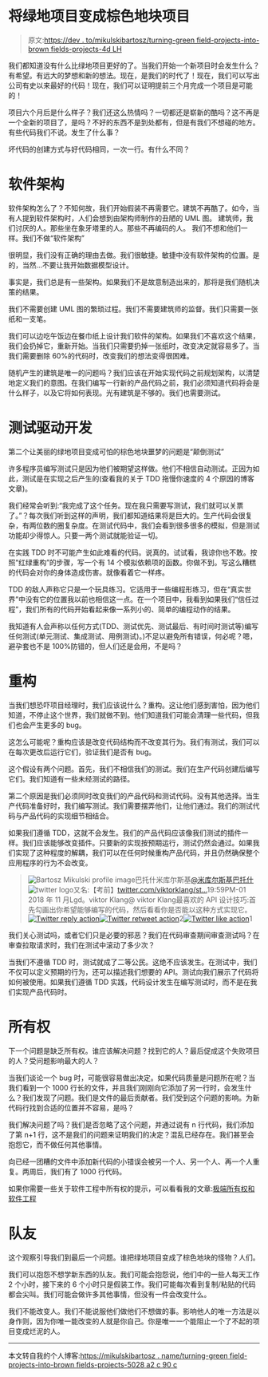 # 将绿地项目变成棕色地块项目

> 原文:[https://dev . to/mikulskibartosz/turning-green field-projects-into-brown fields-projects-4d LH](https://dev.to/mikulskibartosz/turning-greenfield-projects-into-brownfields-projects-4dlh)

我们都知道没有什么比绿地项目更好的了。当我们开始一个新项目时会发生什么？
有希望。有远大的梦想和新的想法。现在，是我们的时代了！现在，我们可以写出公司有史以来最好的代码！现在，我们可以证明提前三个月完成一个项目是可能的！

项目六个月后是什么样子？我们还这么热情吗？一切都还是崭新的酷吗？这不再是一个全新的项目了，是吗？不好的东西不是到处都有，但是有我们不想碰的地方。有些代码我们不说。发生了什么事？

坏代码的创建方式与好代码相同，一次一行。有什么不同？

# [](#software-architecture)软件架构

软件架构怎么了？不知何故，我们开始假装不再需要它。建筑不再酷了。如今，当有人提到软件架构时，人们会想到由架构师制作的丑陋的 UML 图。
建筑师，我们讨厌的人。那些坐在象牙塔里的人。那些不再编码的人。
我们不想和他们一样。我们不做“软件架构”

很明显，我们没有正确的理由去做。我们很敏捷。敏捷中没有软件架构的位置。是的，当然…不要让我开始数据模型设计。

事实是，我们总是有一些架构。如果我们不是故意制造出来的，那将是我们随机决策的结果。

我们不需要创建 UML 图的繁琐过程。我们不需要建筑师的监督。我们只需要一张纸和一支笔。

我们可以边吃午饭边在餐巾纸上设计我们软件的架构。如果我们不喜欢这个结果，我们会扔掉它，重新开始。当我们只需要扔掉一张纸时，改变决定就容易多了。当我们需要删除 60%的代码时，改变我们的想法变得很困难。

随机产生的建筑是唯一的问题吗？我们应该在开始实现代码之前规划架构，以清楚地定义我们的意图。在我们编写一行新的产品代码之前，我们必须知道代码将会是什么样子，以及它将如何表现。光有建筑是不够的。我们也需要测试。

# [](#test-driven-development)测试驱动开发

第二个让美丽的绿地项目变成可怕的棕色地块噩梦的问题是“颠倒测试”

许多程序员编写测试只是因为他们被期望这样做。他们不相信自动测试。正因为如此，测试是在实现之后产生的(查看我的关于 TDD 拖慢你速度的 4 个原因的博客文章)。

我们经常会听到:“我完成了这个任务。现在我只需要写测试，我们就可以关票了。”？每次我们听到这样的声明，我们都知道结果将是巨大的。生产代码会很复杂，有两位数的圈复杂度。在测试代码中，我们会看到很多很多的模拟，但是测试功能却少得惊人。只要一两个测试就能验证一切。

在实践 TDD 时不可能产生如此难看的代码。说真的。试试看，我谅你也不敢。按照“红绿重构”的步骤，写一个有 14 个模拟依赖项的函数。你做不到。写这么糟糕的代码会对你的身体造成伤害。就像看着它一样疼。

TDD 的敌人声称它只是一个玩具练习。它适用于一些编程形练习，但在“真实世界”中没有它的位置我以前也相信这一点。在一个项目中，我看到如果我们“信任过程”，我们所有的代码开始看起来像一系列小的、简单的编程动作的结果。

我知道有人会声称以任何方式(TDD、测试优先、测试最后、有时间时测试等)编写任何测试(单元测试、集成测试、用例测试)。)不足以避免所有错误，何必呢？嗯，避孕套也不是 100%防错的，但人们还是会用，不是吗？

# [](#refactoring)重构

当我们想恐吓项目经理时，我们应该说什么？重构。这让他们感到害怕，因为他们知道，不停止这个世界，我们就做不到。他们知道我们可能会清理一些代码，但我们也会产生更多的 bug。

这怎么可能呢？重构应该是改变代码结构而不改变其行为。我们有测试，我们可以在每次更改后运行它们，验证我们是否有 bug。

这个假设有两个问题。首先，我们不相信我们的测试。我们在生产代码创建后编写它们。我们知道有一些未经测试的路径。

第二个原因是我们必须同时改变我们的产品代码和测试代码。没有其他选择。当生产代码准备好时，我们编写测试。我们需要摆弄他们，让他们通过。我们的测试代码与产品代码的实现细节相结合。

如果我们遵循 TDD，这就不会发生。我们的产品代码应该像我们测试的插件一样。我们应该能够改变插件。只要新的实现按预期运行，测试仍然会通过。如果我们实现了这种程度的解耦，我们可以在任何时候重构产品代码，并且仍然确保整个应用程序的行为不会改变。

> ![Bartosz Mikulski profile image](../Images/959f03387d803bcc3146867f54fd4636.png)巴托什米库尔斯基[@米库尔斯基巴托什](https://dev.to/mikulskibartosz)![twitter logo](../Images/65e26e35707d96169ec8af6b3cbf2003.png)又名:【考前】[twitter.com/viktorklang/st…](https://t.co/pPO75223pf)19:59PM-01 2018 年 11 月Lgd。viktor Klang@ viktor Klang最喜欢的 API 设计技巧:首先勾画出你希望能够编写的代码，然后看看你是否能以这种方式实现它。[![Twitter reply action](../Images/e5d6036ea29f7fc2ceecadd7806ec22d.png)](https://twitter.com/intent/tweet?in_reply_to=1058086271011209218)[![Twitter retweet action](../Images/045a8cb35300a0b869b6787434707687.png)](https://twitter.com/intent/retweet?tweet_id=1058086271011209218)2[![Twitter like action](../Images/1bf915c7b46baf6310d9eb9b48e72a89.png)](https://twitter.com/intent/like?tweet_id=1058086271011209218)1

我们关心测试吗，或者它们只是必要的邪恶？我们在代码审查期间审查测试吗？在审查拉取请求时，我们在测试中滚动了多少次？

当我们不遵循 TDD 时，测试就成了二等公民。这绝不应该发生。在测试中，我们不仅可以定义预期的行为，还可以描述我们想要的 API。测试向我们展示了代码将如何被使用。如果我们遵循 TDD 实践，代码设计发生在编写测试时，而不是在我们实现产品代码时。

# [](#ownership)所有权

下一个问题是缺乏所有权。谁应该解决问题？找到它的人？最后促成这个失败项目的人？受问题影响最大的人？

当我们谈论一个 bug 时，可能很容易做出决定。如果代码质量是问题所在呢？当我们看到一个 1000 行长的文件，并且我们刚刚向它添加了另一行时，会发生什么？我们发现了问题。我们是文件的最后贡献者。我们受到这个问题的影响。为新代码行找到合适的位置并不容易，是吗？

我们解决问题了吗？我们是否忽略了这个问题，并通过说有 n 行代码，我们添加了第 n+1 行，这不是我们的问题来证明我们的决定？混乱已经存在。我们甚至会抱怨它，而不做任何其他事情。

向已经一团糟的文件中添加新代码的小错误会被另一个人、另一个人、再一个人重复。两周后，我们有了 1000 行代码。

如果你需要一些关于软件工程中所有权的提示，可以看看我的文章:[极端所有权和软件工程](https://mikulskibartosz.name/extreme-ownership-and-software-engineering-ef5bbc95f248)

# [](#teammates)队友

这个观察引导我们到最后一个问题。谁把绿地项目变成了棕色地块的怪物？人们。

我们可以抱怨不想学新东西的队友。我们可能会抱怨说，他们中的一些人每天工作 2 个小时，接下来的 6 个小时只是假装工作。我们可能每次看到复制/粘贴的代码都会尖叫。我们可能会做许多其他事情，但没有一件会改变什么。

我们不能改变人。我们不能说服他们做他们不想做的事。影响他人的唯一方法是以身作则，因为你唯一能改变的人就是你自己。你是唯一一个能阻止一个了不起的项目变成烂泥的人。

* * *

本文转自我的个人博客:[https://mikulskibartosz . name/turning-green field-projects-into-brown fields-projects-5028 a2 c 90 c](https://mikulskibartosz.name/turning-greenfield-projects-into-brownfields-projects-5028a2c90c)